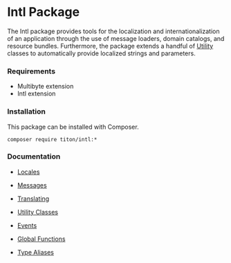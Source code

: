 # Intl Package #

The Intl package provides tools for the localization and internationalization of an application through the use of message loaders, domain catalogs, and resource bundles. Furthermore, the package extends a handful of [Utility](../utility/index.md) classes to automatically provide localized strings and parameters.

### Requirements ###

* Multibyte extension
* Intl extension

### Installation ###

This package can be installed with Composer.

```shell
composer require titon/intl:*
```

### Documentation ###

* [Locales](locales.md)
* [Messages](messages.md)
* [Translating](translating.md)
* [Utility Classes](utility.md)


* [Events](events.md)
* [Global Functions](functions.md)
* [Type Aliases](types.md)
